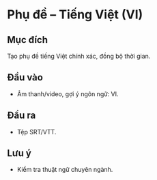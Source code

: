 # Phụ đề – Tiếng Việt (VI)

## Mục đích
Tạo phụ đề tiếng Việt chính xác, đồng bộ thời gian.

## Đầu vào
- Âm thanh/video, gợi ý ngôn ngữ: VI.

## Đầu ra
- Tệp SRT/VTT.

## Lưu ý
- Kiểm tra thuật ngữ chuyên ngành.
